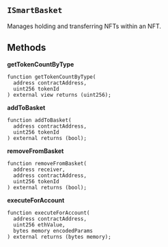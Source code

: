 ## `ISmartBasket`

Manages holding and transferring NFTs within an NFT.
## Methods

**getTokenCountByType**
```
function getTokenCountByType(
  address contractAddress, 
  uint256 tokenId
) external view returns (uint256);
```

**addToBasket**
```
function addToBasket(
  address contractAddress, 
  uint256 tokenId
) external returns (bool);
```
  
**removeFromBasket**
```
function removeFromBasket(
  address receiver, 
  address contractAddress, 
  uint256 tokenId
) external returns (bool);
```

**executeForAccount**
```
function executeForAccount(
  address contractAddress, 
  uint256 ethValue, 
  bytes memory encodedParams
) external returns (bytes memory);
```
